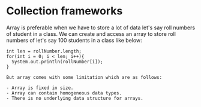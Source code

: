 # Collection frameworks

Array is preferable when we have to store a lot of data let's say roll numbers of student in a class. We can create and access an array to store roll numbers of let's say 100 students in a class like below:

```int[] rollNumber = new int[100];
int len = rollNumber.length;
for(int i = 0; i < len; i++){
  System.out.println(rollNumber[i]);
}

But array comes with some limitation which are as follows:

- Array is fixed in size.
- Array can contain homogeneous data types.
- There is no underlying data structure for arrays.
